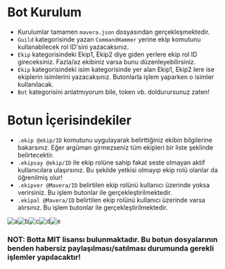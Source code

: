 # Bot Kurulum
* Kurulumlar tamamen `mavera.json` dosyasından gerçekleşmektedir. 
* `Guild` kategorisinde yazan `CommandHammer` yerine ekip komutunu kullanabilecek rol ID'sini yazacaksınız. 
* `Ekip` kategorisindeki Ekip1, Ekip2 diye giden yerlere ekip rol ID gireceksiniz. Fazla/az ekibiniz varsa bunu düzenleyebilirsiniz.
* `Ekip` kategorisindeki isim kategorisinde yer alan Ekip1, Ekip2 lere ise ekiplerin isimlerini yazacaksınız. Butonlarla işlem yaparken o isimler kullanılacak.
* `Bot` kategorisini anlatmıyorum bile, token vb. doldurursunuz zaten!

# Botun İçerisindekiler
* `.ekip @ekip/ID` komutunu uygulayarak belirttiğiniz ekibin bilgilerine bakarsınız. Eğer argüman girmezseniz tüm ekipleri bir liste şeklinde belirtecektir.
* `.ekipsay @ekip/ID` ile ekip rolüne sahip fakat seste olmayan aktif kullanıcılara ulaşırsınız. Bu şekilde yetkisi olmayıp ekip rolü olanlar da öğrenilmiş olur!
* `.ekipver @Mavera/ID` belirtilen ekip rolünü kullanıcı üzerinde yoksa verirsiniz. Bu işlem butonlar ile gerçekleştirilmektedir.
* `.ekipal @Mavera/ID` belirtilen ekip rolünü kullanıcı üzerinde varsa alırsınız. Bu işlem butonlar ile gerçekleştirilmektedir.

![a](https://cdn.discordapp.com/attachments/941305030663888906/941305038469484584/unknown.png)![b](https://cdn.discordapp.com/attachments/941305030663888906/941305089358979082/unknown.png)![c](https://cdn.discordapp.com/attachments/941305030663888906/941305215565570069/unknown.png)![d](https://cdn.discordapp.com/attachments/941305030663888906/941305336999059486/unknown.png)![e](https://cdn.discordapp.com/attachments/941305030663888906/941305410361630720/unknown.png)

### NOT: Botta MIT lisansı bulunmaktadır. Bu botun dosyalarının benden habersiz paylaşılması/satılması durumunda gerekli işlemler yapılacaktır!
